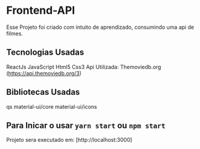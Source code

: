 # Frontend-API

Esse Projeto foi criado com intuito de aprendizado, consumindo uma api de filmes.

## Tecnologias Usadas
ReactJs
JavaScript
Html5
Css3
Api Utilizada: Themoviedb.org (https://api.themoviedb.org/3)


## Bibliotecas Usadas
qs
material-ui/core
material-ui/icons


## Para Inicar o usar `yarn start` ou `npm start`

Projeto sera executado em: [http://localhost:3000]
